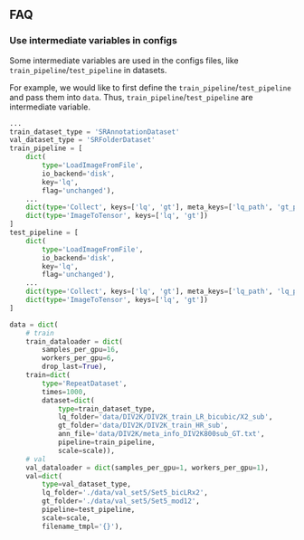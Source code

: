 ## FAQ

### Use intermediate variables in configs

Some intermediate variables are used in the configs files, like `train_pipeline`/`test_pipeline` in datasets.

For example, we would like to first define the `train_pipeline`/`test_pipeline` and pass them into `data`. Thus, `train_pipeline`/`test_pipeline` are intermediate variable.
```python
...
train_dataset_type = 'SRAnnotationDataset'
val_dataset_type = 'SRFolderDataset'
train_pipeline = [
    dict(
        type='LoadImageFromFile',
        io_backend='disk',
        key='lq',
        flag='unchanged'),
    ...
    dict(type='Collect', keys=['lq', 'gt'], meta_keys=['lq_path', 'gt_path']),
    dict(type='ImageToTensor', keys=['lq', 'gt'])
]
test_pipeline = [
    dict(
        type='LoadImageFromFile',
        io_backend='disk',
        key='lq',
        flag='unchanged'),
    ...
    dict(type='Collect', keys=['lq', 'gt'], meta_keys=['lq_path', 'lq_path']),
    dict(type='ImageToTensor', keys=['lq', 'gt'])
]

data = dict(
    # train
    train_dataloader = dict(
        samples_per_gpu=16,
        workers_per_gpu=6,
        drop_last=True),
    train=dict(
        type='RepeatDataset',
        times=1000,
        dataset=dict(
            type=train_dataset_type,
            lq_folder='data/DIV2K/DIV2K_train_LR_bicubic/X2_sub',
            gt_folder='data/DIV2K/DIV2K_train_HR_sub',
            ann_file='data/DIV2K/meta_info_DIV2K800sub_GT.txt',
            pipeline=train_pipeline,
            scale=scale)),
    # val
    val_dataloader = dict(samples_per_gpu=1, workers_per_gpu=1),
    val=dict(
        type=val_dataset_type,
        lq_folder='./data/val_set5/Set5_bicLRx2',
        gt_folder='./data/val_set5/Set5_mod12',
        pipeline=test_pipeline,
        scale=scale,
        filename_tmpl='{}'),
```
